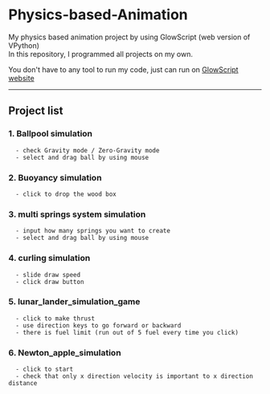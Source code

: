 # Physics-based-Animation
My physics based animation project by using GlowScript (web version of VPython)  
In this repository, I programmed all projects on my own.

You don't have to any tool to run my code, just can run on [GlowScript website](https://www.glowscript.org/)

---

## Project list
### 1. Ballpool simulation
```
  - check Gravity mode / Zero-Gravity mode
  - select and drag ball by using mouse
```
### 2. Buoyancy simulation
```
  - click to drop the wood box
```
### 3. multi springs system simulation
```
  - input how many springs you want to create
  - select and drag ball by using mouse
```
### 4. curling simulation
```
  - slide draw speed
  - click draw button
```
### 5. lunar_lander_simulation_game
```
  - click to make thrust
  - use direction keys to go forward or backward
  - there is fuel limit (run out of 5 fuel every time you click)
```
### 6. Newton_apple_simulation
```
  - click to start
  - check that only x direction velocity is important to x direction distance
```
